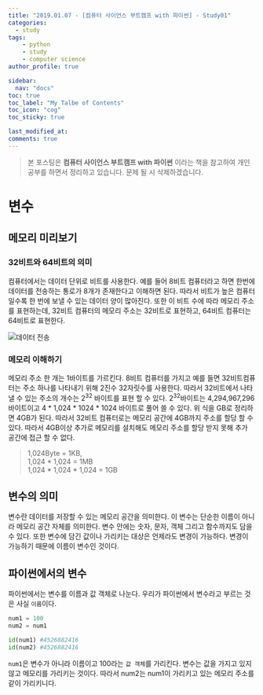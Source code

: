 ```yaml
---
title: "2019.01.07 - [컴퓨터 사이언스 부트캠프 with 파이썬] - Study01"
categories: 
  - study
tags:
    - python
    - study
    - computer science
author_profile: true

sidebar:
  nav: "docs"
toc: true
toc_label: "My Talbe of Contents"
toc_icon: "cog"
toc_sticky: true

last_modified_at:
comments: true
---
```


> 본 포스팅은 __컴퓨터 사이언스 부트캠프 with 파이썬__ 이라는 책을 참고하여 개인 공부를 하면서 정리하고 있습니다. 문제 될 시 삭제하겠습니다.


# 변수

## 메모리 미리보기

### 32비트와 64비트의 의미

컴퓨터에서는 데이터 단위로 비트를 사용한다. 예를 들어 8비트 컴퓨터라고 하면 한번에 데이터를 전송하는 통로가 8개가 존재한다고 이해하면 된다. 따라서 비트가 높은 컴퓨터일수록 한 번에 보낼 수 있는 데이터 양이 많아진다. 또한 이 비트 수에 따라 메모리 주소를 표현하는데, 32비트 컴퓨터의 메모리 주소는 32비트로 표현하고, 64비트 컴퓨터는 64비트로 표현한다.

![데이터 전송](https://thebook.io/img/006950/017_1.jpg)

### 메모리 이해하기

메모리 주소 한 개는 1바이트를 가르킨다. 8비트 컴퓨터를 가지고 예를 들면 32비트컴퓨터는 주소 하나를 나타내기 위해 2진수 32자릿수를 사용한다. 따라서 32비트에서 나타낼 수 있는 주소의 개수는 2<sup>32</sup> 바이트를 표현 할 수 있다. 2<sup>32</sup>바이트는 4,294,967,296바이트이고 4 * 1,024 * 1024 * 1024 바이트로 풀어 쓸 수 있다. 위 식을 GB로 정리하면 4GB가 된다. 따라서 32비트 컴퓨터로는 메모리 공간에 4GB까지 주소를 할당 할 수 있다. 따라서 4GB이상 추가로 메모리를 설치해도 메모리 주소를 할당 받지 못해 추가 공간에 접근 할 수 없다. 

> 1,024Byte = 1KB, <br>
> 1,024 * 1,024 = 1MB <br>
> 1,024 * 1,024 * 1,024 = 1GB

## 변수의 의미

변수란 데이터를 저장할 수 있는 메모리 공간을 의미한다. 이 변수는 단순한 이름이 아니라 메모리 공간 자체를 의미한다. 변수 안에는 숫자, 문자, 객체 그리고 함수까지도 담을 수 있다. 또한 변수에 담긴 값이나 가리키는 대상은 언제라도 변경이 가능하다. 변경이 가능하기 때문에 이름이 변수인 것이다.

## 파이썬에서의 변수

파이썬에서는 변수를 이름과 값 객체로 나눈다. 우리가 파이썬에서 변수라고 부르는 것은 사실 `이름`이다.

```python
num1 = 100
num2 = num1

id(num1) #4526882416
id(num2) #4526882416
```
`num1`은 변수가 아니라 이름이고 100라는 `값 객체`를 가리킨다. 변수는 값을 가지고 있지 않고 메모리를 가리키는 것이다. 따라서 num2는 num1이 가리키고 있는 메모리 주소를 같이 가리키니다.


